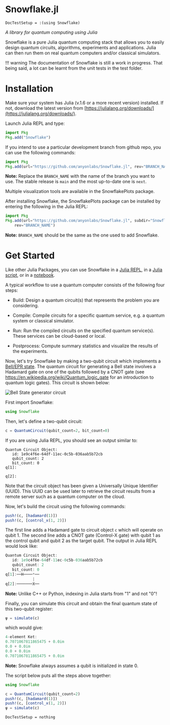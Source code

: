 # Snowflake.jl
```@meta
DocTestSetup = :(using Snowflake)
```
*A library for quantum computing using Julia*


Snowflake is a pure Julia quantum computing stack that allows you to easily design quantum circuits, algorithms, experiments and applications. Julia can then run them on real quantum computers and/or classical simulators. 

!!! warning
    The documentation of Snowflake is still a work in progress. That being said, a lot can be learnt from the unit tests in the test folder.

# Installation

Make sure your system has Julia (v.1.6 or a more recent version) installed. If not, download the latest version from [https://julialang.org/downloads/](https://julialang.org/downloads/).

Launch Julia REPL and type:
```julia
import Pkg
Pkg.add("Snowflake")
```
If you intend to use a particular development branch from github repo, you can use the following commands:
```julia
import Pkg
Pkg.add(url="https://github.com/anyonlabs/Snowflake.jl", rev="BRANCH_NAME")
```

**Note:** Replace the `BRANCH_NAME` with the name of the branch you want to use. The stable release is `main` and the most up-to-date one is `next`.

Multiple visualization tools are available in the SnowflakePlots package.

After installing Snowflake, the SnowflakePlots package can be installed by entering the
following in the Julia REPL:
```julia
import Pkg
Pkg.add(url="https://github.com/anyonlabs/Snowflake.jl", subdir="SnowflakePlots.jl",
    rev="BRANCH_NAME")
```

**Note:** `BRANCH_NAME` should be the same as the one used to add Snowflake.


# Get Started
Like other Julia Packages, you can use Snowflake in a [Julia REPL](https://docs.julialang.org/en/v1/stdlib/REPL/), in a [Julia script](https://docs.julialang.org/en/v1/manual/getting-started/), or in a [notebook](https://docs.julialang.org/en/v1/manual/getting-started/).

A typical workflow to use a quantum computer consists of the following four steps:

- Build: Design a quantum circuit(s) that represents the problem you are considering.

- Compile: Compile circuits for a specific quantum service, e.g. a quantum system or classical simulator.

- Run: Run the compiled circuits on the specified quantum service(s). These services can be cloud-based or local.

- Postprocess: Compute summary statistics and visualize the results of the experiments.

Now, let's try Snowflake by making a two-qubit circuit which implements a [Bell/EPR state](https://en.wikipedia.org/wiki/Bell_state). The quantum circuit for generating a Bell state involves a Hadamard gate on one of the qubits followed by a CNOT gate (see https://en.wikipedia.org/wiki/Quantum_logic_gate for an introduction to quantum logic gates). This circuit is shown below:

![Bell State generator circuit](https://upload.wikimedia.org/wikipedia/commons/f/fc/The_Hadamard-CNOT_transform_on_the_zero-state.png)

First import Snowflake:

```julia
using Snowflake
```

Then, let's define a two-qubit circuit:

```julia
c = QuantumCircuit(qubit_count=2, bit_count=0)
```

If you are using Julia REPL, you should see an output similar to:

```
Quantum Circuit Object:
   id: 1e9c4f6e-64df-11ec-0c5b-036aab5b72cb
   qubit_count: 2
   bit_count: 0
q[1]:

q[2]:
```

Note that the circuit object has been given a Universally Unique Identifier (UUID). This UUID can be used later to retrieve the circuit results from a remote server such as a quantum computer on the cloud.

Now, let's build the circuit using the following commands:

```julia
push!(c, [hadamard(1)])
push!(c, [control_x(1, 2)])
```

The first line adds a Hadamard gate to circuit object `c` which will operate on qubit 1. The second line adds a CNOT gate (Control-X gate) with qubit 1 as the control qubit and qubit 2 as the target qubit. The output in Julia REPL would look like:

```julia
Quantum Circuit Object:
   id: 1e9c4f6e-64df-11ec-0c5b-036aab5b72cb
   qubit_count: 2
   bit_count: 0
q[1]:──H────*──
            |
q[2]:───────X──
```

**Note:** Unlike C++ or Python, indexing in Julia starts from "1" and not "0"!

Finally, you can simulate this circuit and obtain the final quantum state of this two-qubit register:

```julia
ψ = simulate(c)
```

which would give:

```julia
4-element Ket:
0.7071067811865475 + 0.0im
0.0 + 0.0im
0.0 + 0.0im
0.7071067811865475 + 0.0im
```

**Note:** Snowflake always assumes a qubit is initialized in state 0.

The script below puts all the steps above together:

```julia
using Snowflake

c = QuantumCircuit(qubit_count=2)
push!(c, [hadamard(1)])
push!(c, [control_x(1, 2)])
ψ = simulate(c)
```

```@meta
DocTestSetup = nothing
```
